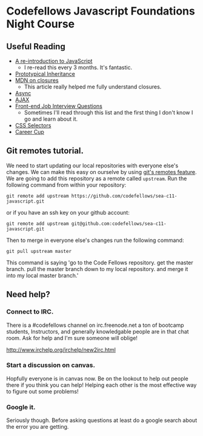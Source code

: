 # Codefellows Javascript Foundations Night Course

## Useful Reading

- [A re-introduction to JavaScript](https://developer.mozilla.org/en-US/docs/Web/JavaScript/A_re-introduction_to_JavaScript)
  - I re-read this every 3 months. It's fantastic.
- [Prototypical Inheritance](https://developer.mozilla.org/en-US/docs/Web/JavaScript/Guide/Inheritance_and_the_prototype_chain)
- [MDN on closures](https://developer.mozilla.org/en-US/docs/Web/JavaScript/Guide/Closures)
  - This article really helped me fully understand closures.
- [Async](http://www.slideshare.net/clutchski/writing-asynchronous-javascript-101)
- [AJAX](https://developer.mozilla.org/en-US/docs/AJAX/Getting_Started)
- [Front-end Job Interview Questions](https://github.com/darcyclarke/Front-end-Developer-Interview-Questions)
  - Sometimes I'll read through this list and the first thing I don't know I go and learn about it.
- [CSS Selectors](https://developer.mozilla.org/en-US/docs/Web/Guide/CSS/Getting_started/Selectors)
- [Career Cup](http://www.careercup.com/page?pid=amazon-interview-questions&sort=comments)

## Git remotes tutorial.

We need to start updating our local repositories with everyone else's changes. We can make this easy on ourselve by using [git's remotes feature](http://git-scm.com/book/en/Git-Basics-Working-with-Remotes). We are going to add this repository as a remote called `upstream`. Run the following command from within your repository:

`git remote add upstream https://github.com/codefellows/sea-c11-javascript.git`

or if you have an ssh key on your github account:

`git remote add upstream git@github.com:codefellows/sea-c11-javascript.git`

Then to merge in everyone else's changes run the following command:

`git pull upstream master`

This command is saying 'go to the Code Fellows repository. get the master branch. pull the master branch down to my local repository. and merge it into my local master branch.'

## Need help?

### Connect to IRC.
There is a #codefellows channel on irc.freenode.net a ton of bootcamp students, Instructors, and generally knowledgable people are in that chat room. Ask for help and I'm sure someone will oblige! 

http://www.irchelp.org/irchelp/new2irc.html

### Start a discussion on canvas.
Hopfully everyone is in canvas now. Be on the lookout to help out people there if you think you can help! Helping each other is the most effective way to figure out some problems!

### Google it.
Seriously though. Before asking questions at least do a google search about the error you are getting.
